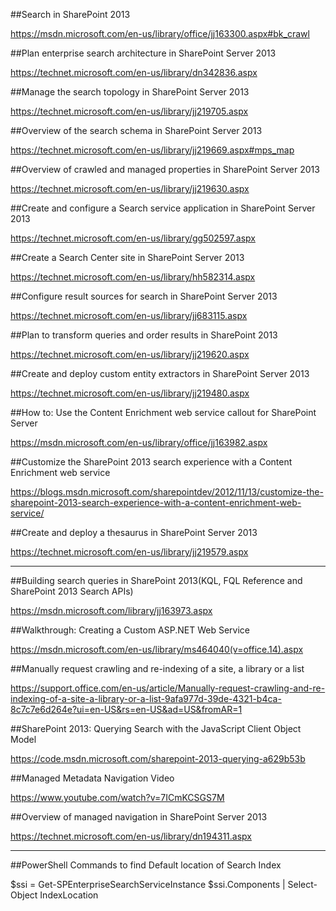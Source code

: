 ##Search in SharePoint 2013

https://msdn.microsoft.com/en-us/library/office/jj163300.aspx#bk_crawl

##Plan enterprise search architecture in SharePoint Server 2013

https://technet.microsoft.com/en-us/library/dn342836.aspx

##Manage the search topology in SharePoint Server 2013

https://technet.microsoft.com/en-us/library/jj219705.aspx

##Overview of the search schema in SharePoint Server 2013

https://technet.microsoft.com/en-us/library/jj219669.aspx#mps_map

##Overview of crawled and managed properties in SharePoint Server 2013

https://technet.microsoft.com/en-us/library/jj219630.aspx

##Create and configure a Search service application in SharePoint Server 2013

https://technet.microsoft.com/en-us/library/gg502597.aspx

##Create a Search Center site in SharePoint Server 2013

https://technet.microsoft.com/en-us/library/hh582314.aspx

##Configure result sources for search in SharePoint Server 2013

https://technet.microsoft.com/en-us/library/jj683115.aspx

##Plan to transform queries and order results in SharePoint 2013

https://technet.microsoft.com/en-us/library/jj219620.aspx

##Create and deploy custom entity extractors in SharePoint Server 2013

https://technet.microsoft.com/en-us/library/jj219480.aspx

##How to: Use the Content Enrichment web service callout for SharePoint Server

https://msdn.microsoft.com/en-us/library/office/jj163982.aspx

##Customize the SharePoint 2013 search experience with a Content Enrichment web service

https://blogs.msdn.microsoft.com/sharepointdev/2012/11/13/customize-the-sharepoint-2013-search-experience-with-a-content-enrichment-web-service/

##Create and deploy a thesaurus in SharePoint Server 2013

https://technet.microsoft.com/en-us/library/jj219579.aspx


--------------------------------------------------------------------------

##Building search queries in SharePoint 2013(KQL, FQL Reference and SharePoint 2013 Search APIs)

https://msdn.microsoft.com/library/jj163973.aspx

##Walkthrough: Creating a Custom ASP.NET Web Service

https://msdn.microsoft.com/en-us/library/ms464040(v=office.14).aspx

##Manually request crawling and re-indexing of a site, a library or a list

https://support.office.com/en-us/article/Manually-request-crawling-and-re-indexing-of-a-site-a-library-or-a-list-9afa977d-39de-4321-b4ca-8c7c7e6d264e?ui=en-US&rs=en-US&ad=US&fromAR=1

##SharePoint 2013: Querying Search with the JavaScript Client Object Model

https://code.msdn.microsoft.com/sharepoint-2013-querying-a629b53b

##Managed Metadata Navigation Video

https://www.youtube.com/watch?v=7ICmKCSGS7M

##Overview of managed navigation in SharePoint Server 2013

https://technet.microsoft.com/en-us/library/dn194311.aspx

------------------------------------------------------

##PowerShell Commands to find Default location of Search Index

$ssi = Get-SPEnterpriseSearchServiceInstance 
$ssi.Components | Select-Object IndexLocation

